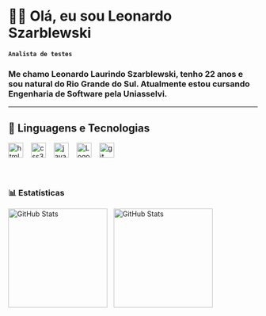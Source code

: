 # 👨‍💻 Olá, eu sou Leonardo Szarblewski 

**`Analista de testes`**

### Me chamo Leonardo Laurindo Szarblewski, tenho 22 anos e sou natural do Rio Grande do Sul. Atualmente estou cursando Engenharia de Software pela Uniasselvi.
---

## 🤖 Linguagens e Tecnologias
<div align="left">
  <img src="https://cdn.jsdelivr.net/gh/devicons/devicon/icons/html5/html5-original.svg" height="30" alt="html5 logo"  />
  <img width="8" />
  <img src="https://cdn.jsdelivr.net/gh/devicons/devicon/icons/css3/css3-original.svg" height="30" alt="css3 logo"  />
  <img width="8" />
  <img src="https://cdn.jsdelivr.net/gh/devicons/devicon/icons/javascript/javascript-plain.svg" height="30" alt="java logo"  />
  <img width="8" />
  <img src="https://cdn.jsdelivr.net/gh/devicons/devicon/icons/typescript/typescript-plain.svg" height="30" alt="Logo Typescript" />
  <img width="8" />
  <img src="https://cdn.jsdelivr.net/gh/devicons/devicon@latest/icons/git/git-original.svg" height="30" alt="git logo"  />
</div>
<br/>
<br/>

### 📊 Estatísticas

<p>
  <img 
    align="left" 
    alt="GitHub Stats" 
    height="200" 
    style="padding-right: 10px;" 
    src="https://github-readme-stats.vercel.app/api?username=leonardoSzarblewski&show_icons=true&theme=tokyonight&include_all_commits=true&locale=pt-br" 
  /> 
<img 
      align="left" 
      alt="GitHub Stats" 
      height="200" 
      src="https://github-readme-stats.vercel.app/api/top-langs/?username=leonardoSzarblewski&theme=tokyonight&layout=compact&custom_title=Tecnologias&langs_count=9" 
  />

</p>
